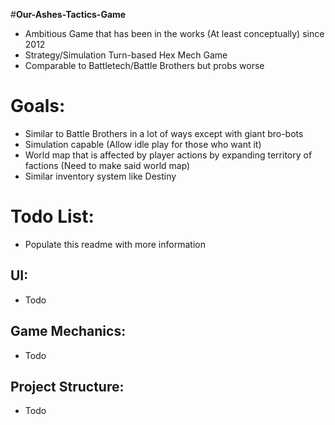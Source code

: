 #**Our-Ashes-Tactics-Game**
- Ambitious Game that has been in the works (At least conceptually) since 2012
- Strategy/Simulation Turn-based Hex Mech Game
- Comparable to Battletech/Battle Brothers but probs worse

# Goals:
- Similar to Battle Brothers in a lot of ways except with giant bro-bots
- Simulation capable (Allow idle play for those who want it)
- World map that is affected by player actions by expanding territory of factions (Need to make said world map)
- Similar inventory system like Destiny

# Todo List:
- Populate this readme with more information

## UI:
- Todo

## Game Mechanics:
- Todo

## Project Structure:
- Todo
